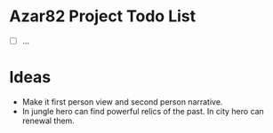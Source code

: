 
# Azar82 Project Todo List

- [ ] ...

# Ideas

- Make it first person view and second person narrative.
- In jungle hero can find powerful relics of the past.
  In city hero can renewal them.
